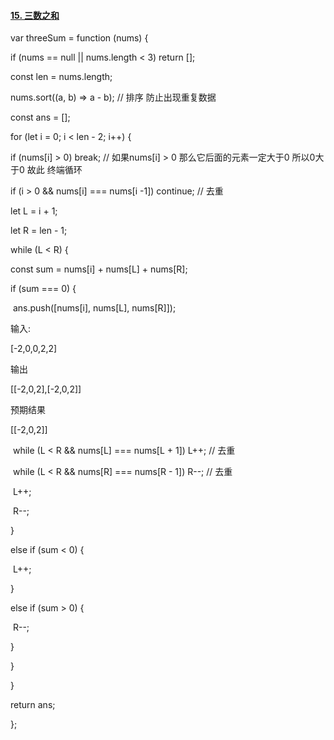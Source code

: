 #### [15. 三数之和](https://leetcode-cn.com/problems/3sum/)

var threeSum = function (nums) {

 if (nums == null || nums.length < 3) return [];

 const len = nums.length;

 nums.sort((a, b) => a - b); // 排序 防止出现重复数据

 const ans = [];

 for (let i = 0; i < len - 2; i++) {

  if (nums[i] > 0) break; // 如果nums[i] > 0 那么它后面的元素一定大于0 所以0大于0 故此 终端循环

  if (i > 0 && nums[i] === nums[i -1]) continue; // 去重

  let L = i + 1;

  let R = len - 1;

  while (L < R) {

   const sum = nums[i] + nums[L] + nums[R];

   if (sum === 0) {

​    ans.push([nums[i], nums[L], nums[R]]);

输入:

[-2,0,0,2,2]

输出

[[-2,0,2],[-2,0,2]]

预期结果

[[-2,0,2]]

​    while (L < R && nums[L] === nums[L + 1]) L++; //  去重

​    while (L < R && nums[R] === nums[R - 1]) R--; //  去重

​    L++;

​    R--;

   }

   else if (sum < 0) {

​    L++;

   }

   else if (sum > 0) {

​    R--;

   }

  }

 }

 return ans;

};
